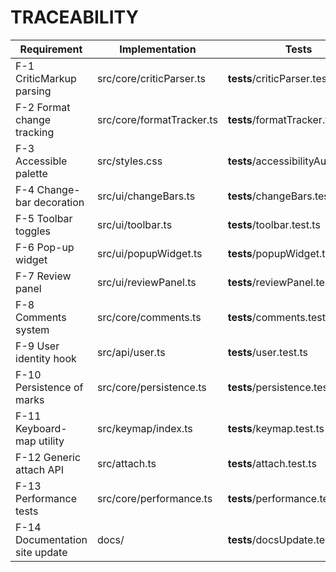 # TRACEABILITY

| Requirement                    | Implementation            | Tests                                |
| ------------------------------ | ------------------------- | ------------------------------------ |
| F-1 CriticMarkup parsing       | src/core/criticParser.ts  | **tests**/criticParser.test.ts       |
| F-2 Format change tracking     | src/core/formatTracker.ts | **tests**/formatTracker.test.ts      |
| F-3 Accessible palette         | src/styles.css            | **tests**/accessibilityAudit.test.ts |
| F-4 Change-bar decoration      | src/ui/changeBars.ts      | **tests**/changeBars.test.ts         |
| F-5 Toolbar toggles            | src/ui/toolbar.ts         | **tests**/toolbar.test.ts            |
| F-6 Pop-up widget              | src/ui/popupWidget.ts     | **tests**/popupWidget.test.ts        |
| F-7 Review panel               | src/ui/reviewPanel.ts     | **tests**/reviewPanel.test.ts        |
| F-8 Comments system            | src/core/comments.ts      | **tests**/comments.test.ts           |
| F-9 User identity hook         | src/api/user.ts           | **tests**/user.test.ts               |
| F-10 Persistence of marks      | src/core/persistence.ts   | **tests**/persistence.test.ts        |
| F-11 Keyboard-map utility      | src/keymap/index.ts       | **tests**/keymap.test.ts             |
| F-12 Generic attach API        | src/attach.ts             | **tests**/attach.test.ts             |
| F-13 Performance tests         | src/core/performance.ts   | **tests**/performance.test.ts        |
| F-14 Documentation site update | docs/                     | **tests**/docsUpdate.test.ts         |
